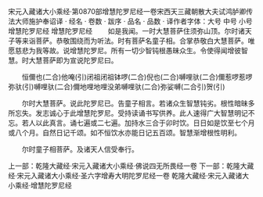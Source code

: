 宋元入藏诸大小乘经·第0870部增慧陀罗尼经一卷宋西天三藏朝散大夫试鸿胪卿传法大师施护奉诏译
· 经名 · 卷数 · 跋序
· 品名 · 品数 · 译作者字体：大号 中号 小号
增慧陀罗尼经
增慧陀罗尼经
　　如是我闻。一时大慧菩萨住须弥山顶。尔时诸天子等来诣菩萨。恭敬围绕而为听法。时有菩萨名童子相。合掌恭敬白大慧菩萨。唯愿慈悲为我等故。说增慧陀罗尼。所有一切少智钝根愚昧众生。令使得闻增彼智慧。时大慧菩萨即为宣说陀罗尼曰。

　　恒儞也(二合)他唵(引)闭祖闭祖钵啰(二合)倪也(二合)嚩哩驮(二合)儞惹啰惹啰弥驮(引)嚩哩驮(二合)儞地哩地哩没弟嚩哩驮(二合)弥娑嚩(二合引)贺(引)

　　尔时大慧菩萨。说此陀罗尼已。告童子相言。若诸众生智慧钝劣。根性暗昧多所忘失。发志诚心于此增慧陀罗尼。受持读诵书写供养。此人速得广大智慧明记不忘。若人以此真言。诵七遍或二七遍。加持水三合于卯时饮。日日如是饮至七个月或八个月。自然日记千颂。如不恒饮水亦能日记五百颂。智慧渐增根性明利。

　　尔时童子相菩萨。及诸天人信受奉行。

上一部：乾隆大藏经·宋元入藏诸大小乘经·佛说四无所畏经一卷
下一部：乾隆大藏经·宋元入藏诸大小乘经·圣六字增寿大明陀罗尼经一卷
乾隆大藏经·宋元入藏诸大小乘经·增慧陀罗尼经